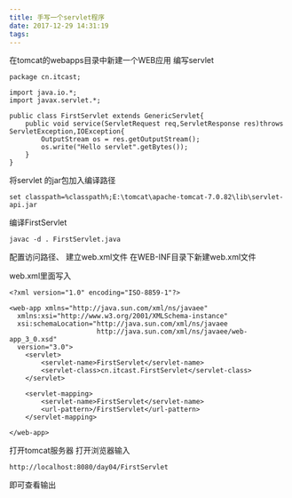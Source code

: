 ```yaml
---
title: 手写一个servlet程序
date: 2017-12-29 14:31:19
tags:
---
```

在tomcat的webapps目录中新建一个WEB应用
编写servlet
```
package cn.itcast;

import java.io.*;
import javax.servlet.*;

public class FirstServlet extends GenericServlet{
	public void service(ServletRequest req,ServletResponse res)throws ServletException,IOException{
		OutputStream os = res.getOutputStream();
		os.write("Hello servlet".getBytes());
	}
}
```

将servlet 的jar包加入编译路径
```
set classpath=%classpath%;E:\tomcat\apache-tomcat-7.0.82\lib\servlet-api.jar
```

编译FirstServlet
```
javac -d . FirstServlet.java
```
配置访问路径、
建立web.xml文件
在WEB-INF目录下新建web.xml文件

web.xml里面写入
```
<?xml version="1.0" encoding="ISO-8859-1"?>

<web-app xmlns="http://java.sun.com/xml/ns/javaee"
  xmlns:xsi="http://www.w3.org/2001/XMLSchema-instance"
  xsi:schemaLocation="http://java.sun.com/xml/ns/javaee
                      http://java.sun.com/xml/ns/javaee/web-app_3_0.xsd"
  version="3.0">
	<servlet>
        <servlet-name>FirstServlet</servlet-name>
        <servlet-class>cn.itcast.FirstServlet</servlet-class>
    </servlet>
	
	<servlet-mapping>
        <servlet-name>FirstServlet</servlet-name>
        <url-pattern>/FirstServlet</url-pattern>
    </servlet-mapping>

</web-app>
```
打开tomcat服务器
打开浏览器输入
```
http://localhost:8080/day04/FirstServlet
```
即可查看输出